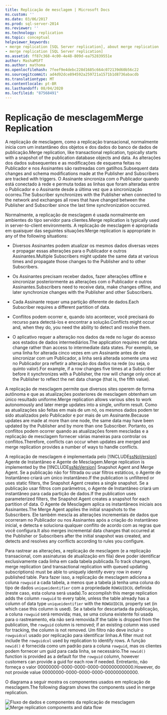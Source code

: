 ```yaml
---
title: Replicação de mesclagem | Microsoft Docs
ms.custom: ''
ms.date: 03/06/2017
ms.prod: sql-server-2014
ms.reviewer: ''
ms.technology: replication
ms.topic: conceptual
helpviewer_keywords:
- merge replication [SQL Server replication], about merge replication
- merge replication [SQL Server replication]
ms.assetid: ff87c368-4c00-4e48-809d-ea752839551e
author: MashaMSFT
ms.author: mathoma
ms.openlocfilehash: 7feef9e4debc228d1685c664c072139d60b56c22
ms.sourcegitcommit: ad4d92dce894592a259721a1571b1d8736abacdb
ms.translationtype: MT
ms.contentlocale: pt-BR
ms.lasthandoff: 08/04/2020
ms.locfileid: "87568491"
---
```

# <a name="merge-replication"></a><span data-ttu-id="3c261-102">Replicação de mesclagem</span><span class="sxs-lookup"><span data-stu-id="3c261-102">Merge Replication</span></span>
  <span data-ttu-id="3c261-103">A replicação de mesclagem, como a replicação transacional, normalmente inicia com um instantâneo dos objetos e dos dados do banco de dados de publicação.</span><span class="sxs-lookup"><span data-stu-id="3c261-103">Merge replication, like transactional replication, typically starts with a snapshot of the publication database objects and data.</span></span> <span data-ttu-id="3c261-104">As alterações dos dados subsequentes e as modificações de esquema feitas no Publicador e nos Assinantes são rastreadas com gatilhos.</span><span class="sxs-lookup"><span data-stu-id="3c261-104">Subsequent data changes and schema modifications made at the Publisher and Subscribers are tracked with triggers.</span></span> <span data-ttu-id="3c261-105">O Assinante sincroniza com o Publicador quando está conectado à rede e permuta todas as linhas que foram alteradas entre o Publicador e o Assinante desde a última vez que a sincronização ocorreu.</span><span class="sxs-lookup"><span data-stu-id="3c261-105">The Subscriber synchronizes with the Publisher when connected to the network and exchanges all rows that have changed between the Publisher and Subscriber since the last time synchronization occurred.</span></span>

 <span data-ttu-id="3c261-106">Normalmente, a replicação de mesclagem é usada normalmente em ambientes do tipo servidor para clientes.</span><span class="sxs-lookup"><span data-stu-id="3c261-106">Merge replication is typically used in server-to-client environments.</span></span> <span data-ttu-id="3c261-107">A replicação de mesclagem é apropriada em quaisquer das seguintes situações:</span><span class="sxs-lookup"><span data-stu-id="3c261-107">Merge replication is appropriate in any of the following situations:</span></span>

-   <span data-ttu-id="3c261-108">Diversos Assinantes podem atualizar os mesmos dados diversas vezes e propagar essas alterações para o Publicador e outros Assinantes.</span><span class="sxs-lookup"><span data-stu-id="3c261-108">Multiple Subscribers might update the same data at various times and propagate those changes to the Publisher and to other Subscribers.</span></span>

-   <span data-ttu-id="3c261-109">Os Assinantes precisam receber dados, fazer alterações offline e sincronizar posteriormente as alterações com o Publicador e outros Assinantes.</span><span class="sxs-lookup"><span data-stu-id="3c261-109">Subscribers need to receive data, make changes offline, and later synchronize changes with the Publisher and other Subscribers.</span></span>

-   <span data-ttu-id="3c261-110">Cada Assinante requer uma partição diferente de dados.</span><span class="sxs-lookup"><span data-stu-id="3c261-110">Each Subscriber requires a different partition of data.</span></span>

-   <span data-ttu-id="3c261-111">Conflitos podem ocorrer e, quando isto acontecer, você precisará do recurso para detectá-los e encontrar a solução.</span><span class="sxs-lookup"><span data-stu-id="3c261-111">Conflicts might occur and, when they do, you need the ability to detect and resolve them.</span></span>

-   <span data-ttu-id="3c261-112">O aplicativo requer a alteração nos dados da rede no lugar do acesso aos estados de dados intermediários.</span><span class="sxs-lookup"><span data-stu-id="3c261-112">The application requires net data change rather than access to intermediate data states.</span></span> <span data-ttu-id="3c261-113">Por exemplo, se uma linha for alterada cinco vezes em um Assinante antes de ele sincronizar com um Publicador, a linha será alterada somente uma vez no Publicador pra refletir a alteração dos dados na rede (ou seja, o quinto valor).</span><span class="sxs-lookup"><span data-stu-id="3c261-113">For example, if a row changes five times at a Subscriber before it synchronizes with a Publisher, the row will change only once at the Publisher to reflect the net data change (that is, the fifth value).</span></span>

 <span data-ttu-id="3c261-114">A replicação de mesclagem permite que diversos sites operem de forma autônoma e que as atualizações posteriores de mesclagem obtenham um único resultado uniforme.</span><span class="sxs-lookup"><span data-stu-id="3c261-114">Merge replication allows various sites to work autonomously and later merge updates into a single, uniform result.</span></span> <span data-ttu-id="3c261-115">Como as atualizações são feitas em mais de um nó, os mesmos dados podem ter sido atualizados pelo Publicador e por mais de um Assinante.</span><span class="sxs-lookup"><span data-stu-id="3c261-115">Because updates are made at more than one node, the same data may have been updated by the Publisher and by more than one Subscriber.</span></span> <span data-ttu-id="3c261-116">Portanto, os conflitos podem ocorrer quando as atualizações forem mescladas e a replicação de mesclagem fornecer várias maneiras para controlar os conflitos.</span><span class="sxs-lookup"><span data-stu-id="3c261-116">Therefore, conflicts can occur when updates are merged and merge replication provides a number of ways to handle conflicts.</span></span>

 <span data-ttu-id="3c261-117">A replicação de mesclagem é implementada pelo [!INCLUDE[ssNoVersion](../../../includes/ssnoversion-md.md)] Agente de Instantâneo e Agente de Mesclagem.</span><span class="sxs-lookup"><span data-stu-id="3c261-117">Merge replication is implemented by the [!INCLUDE[ssNoVersion](../../../includes/ssnoversion-md.md)] Snapshot Agent and Merge Agent.</span></span> <span data-ttu-id="3c261-118">Se a publicação não for filtrada ou usar filtros estáticos, o Agente de Instantâneo criará um único instantâneo.</span><span class="sxs-lookup"><span data-stu-id="3c261-118">If the publication is unfiltered or uses static filters, the Snapshot Agent creates a single snapshot.</span></span> <span data-ttu-id="3c261-119">Se a publicação usar filtros com parâmetros, o Agente de Instantâneo criará um instantâneo para cada partição de dados.</span><span class="sxs-lookup"><span data-stu-id="3c261-119">If the publication uses parameterized filters, the Snapshot Agent creates a snapshot for each partition of data.</span></span> <span data-ttu-id="3c261-120">O Agente de Mesclagem aplica os instantâneos iniciais aos Assinantes.</span><span class="sxs-lookup"><span data-stu-id="3c261-120">The Merge Agent applies the initial snapshots to the Subscribers.</span></span> <span data-ttu-id="3c261-121">Ele também mescla as alterações incrementais de dados que ocorreram no Publicador ou nos Assinantes após a criação do instantâneo inicial, e detecta e soluciona qualquer conflito de acordo com as regras que você configura.</span><span class="sxs-lookup"><span data-stu-id="3c261-121">It also merges incremental data changes that occurred at the Publisher or Subscribers after the initial snapshot was created, and detects and resolves any conflicts according to rules you configure.</span></span>

 <span data-ttu-id="3c261-122">Para rastrear as alterações, a replicação de mesclagem (e a replicação transacional, com assinaturas de atualização em fila) deve poder identificar exclusivamente cada linha em cada tabela publicada.</span><span class="sxs-lookup"><span data-stu-id="3c261-122">To track changes, merge replication (and transactional replication with queued updating subscriptions) must be able to uniquely identify every row in every published table.</span></span> <span data-ttu-id="3c261-123">Para fazer isso, a replicação de mesclagem adiciona a coluna `rowguid` a cada tabela, a menos que a tabela já tenha uma coluna do tipo de dados `uniqueidentifier` com a propriedade `ROWGUIDCOL` definida (neste caso, esta coluna será usada).</span><span class="sxs-lookup"><span data-stu-id="3c261-123">To accomplish this merge replication adds the column `rowguid` to every table, unless the table already has a column of data type `uniqueidentifier` with the `ROWGUIDCOL` property set (in which case this column is used).</span></span> <span data-ttu-id="3c261-124">Se a tabela for descartada da publicação, a coluna `rowguid` será removida; mas, se uma coluna existente foi usada para o rastreamento, ela não será removida.</span><span class="sxs-lookup"><span data-stu-id="3c261-124">If the table is dropped from the publication, the `rowguid` column is removed; if an existing column was used for tracking, the column is not removed.</span></span> <span data-ttu-id="3c261-125">Um filtro não deve incluir o `rowguidcol` usado por replicação para identificar linhas.</span><span class="sxs-lookup"><span data-stu-id="3c261-125">A filter must not include the `rowguidcol` used by replication to identify rows.</span></span> <span data-ttu-id="3c261-126">A função `newid()` é fornecida como um padrão para a coluna `rowguid`, mas os clientes podem fornecer um guid para cada linha, se necessário.</span><span class="sxs-lookup"><span data-stu-id="3c261-126">The `newid()` function is provided as a default for the `rowguid` column, however customers can provide a guid for each row if needed.</span></span> <span data-ttu-id="3c261-127">Entretanto, não forneça o valor 00000000-0000-0000-0000-000000000000.</span><span class="sxs-lookup"><span data-stu-id="3c261-127">However, do not provide value 00000000-0000-0000-0000-000000000000.</span></span>

 <span data-ttu-id="3c261-128">O diagrama a seguir mostra os componentes usados em replicação de mesclagem.</span><span class="sxs-lookup"><span data-stu-id="3c261-128">The following diagram shows the components used in merge replication.</span></span>

 <span data-ttu-id="3c261-129">![Fluxo de dados e componentes da replicação de mesclagem](../media/merge.gif "Fluxo de dados e componentes da replicação de mesclagem")</span><span class="sxs-lookup"><span data-stu-id="3c261-129">![Merge replication components and data flow](../media/merge.gif "Merge replication components and data flow")</span></span>



